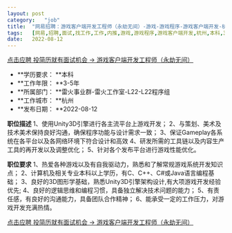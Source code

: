 ```yaml
---
layout:	post
category:	"job"
title:	"网易招聘：游戏客户端开发工程师（永劫无间）-游戏-游戏程序-游戏客户端开发-杭州本科3-5年"
tags:	[网易,招聘,面试,找工作,工作,内推,游戏,游戏程序,游戏客户端开发,杭州,本科,3-5年]
date:	2022-08-12
---
```


[点击应聘 投简历就有面试机会 -> 游戏客户端开发工程师（永劫无间）](http://mobile.bole.netease.com/bole/boleDetail?id=35278&employeeId=346f03c3cda5f04c&key=all)



- **学历要求： **本科
- **工作年限： **3-5年
- **所属部门： **雷火事业群-雷火工作室-L22-L22程序组
- **工作城市： **杭州
- **发布日期： **2022-08-12



**职位描述**
1、使用Unity3D引擎进行各主流平台上游戏开发；
2、与策划、美术及技术美术保持良好沟通，确保程序功能与设计需求一致；
3、保证Gameplay各系统在各平台以及各网络环境下符合设计和高效
4、研发所需的工具链以及内容生产工具的再开发以及调整优化；
5、针对各个发布平台进行游戏性能优化。



**职位要求**
1、热爱各种游戏以及有自我驱动力，熟悉和了解常规游戏系统开发知识点；
2、计算机及相关专业本科以上学历，有C、C++、C#或Java语言编程基础；
3、良好的3D图形学基础，熟悉Unity3D引擎架构设计,有大项游戏开发经验优先;
4、良好的逻辑思维和编程习惯，具备独立解决技术问题的能力；
5、有责任感，有良好的沟通能力，具备团队合作精神；
6、能承受一定的工作压力，对游戏开发充满热情。



[点击应聘 投简历就有面试机会 -> 游戏客户端开发工程师（永劫无间）](http://mobile.bole.netease.com/bole/boleDetail?id=35278&employeeId=346f03c3cda5f04c&key=all)